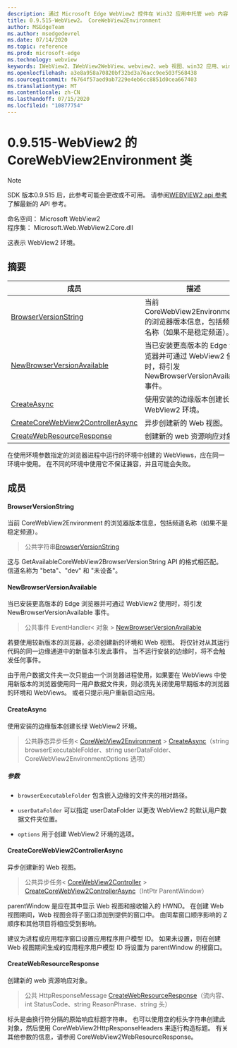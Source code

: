 ```yaml
---
description: 通过 Microsoft Edge WebView2 控件在 Win32 应用中托管 web 内容
title: 0.9.515-WebView2。 CoreWebView2Environment
author: MSEdgeTeam
ms.author: msedgedevrel
ms.date: 07/14/2020
ms.topic: reference
ms.prod: microsoft-edge
ms.technology: webview
keywords: IWebView2、IWebView2WebView、webview2、web 视图、win32 应用、win32、edge、ICoreWebView2、ICoreWebView2Controller、浏览器控件、边缘 html
ms.openlocfilehash: a3e8a958a70820bf32bd3a76acc9ee503f568438
ms.sourcegitcommit: f6764f57aed9ab7229e4eb6cc8851d0cea667403
ms.translationtype: MT
ms.contentlocale: zh-CN
ms.lasthandoff: 07/15/2020
ms.locfileid: "10877754"
---
```

# 0.9.515-WebView2 的 CoreWebView2Environment 类 

> [!NOTE]
> SDK 版本0.9.515 后，此参考可能会更改或不可用。 请参阅[WEBVIEW2 api 参考](../../../webview2-api-reference.md)了解最新的 API 参考。

命名空间： Microsoft WebView2 \
程序集： Microsoft.Web.WebView2.Core.dll

这表示 WebView2 环境。

## 摘要

 成员                        | 描述
--------------------------------|---------------------------------------------
[BrowserVersionString](#browserversionstring) | 当前 CoreWebView2Environment 的浏览器版本信息，包括频道名称（如果不是稳定频道）。
[NewBrowserVersionAvailable](#newbrowserversionavailable) | 当已安装更高版本的 Edge 浏览器并可通过 WebView2 使用时，将引发 NewBrowserVersionAvailable 事件。
[CreateAsync](#createasync) | 使用安装的边缘版本创建长绿 WebView2 环境。
[CreateCoreWebView2ControllerAsync](#createcorewebview2controllerasync) | 异步创建新的 Web 视图。
[CreateWebResourceResponse](#createwebresourceresponse) | 创建新的 web 资源响应对象。

在使用环境参数指定的浏览器进程中运行的环境中创建的 WebViews，应在同一环境中使用。 在不同的环境中使用它不保证兼容，并且可能会失败。

## 成员

#### BrowserVersionString 

当前 CoreWebView2Environment 的浏览器版本信息，包括频道名称（如果不是稳定频道）。

> 公共字符串[BrowserVersionString](#browserversionstring)

这与 GetAvailableCoreWebView2BrowserVersionString API 的格式相匹配。 信道名称为 "beta"、"dev" 和 "未设备"。

#### NewBrowserVersionAvailable 

当已安装更高版本的 Edge 浏览器并可通过 WebView2 使用时，将引发 NewBrowserVersionAvailable 事件。

> 公共事件 EventHandler< 对象 > [NewBrowserVersionAvailable](#newbrowserversionavailable)

若要使用较新版本的浏览器，必须创建新的环境和 Web 视图。 将仅针对从其运行代码的同一边缘通道中的新版本引发此事件。 当不运行安装的边缘时，将不会触发任何事件。

由于用户数据文件夹一次只能由一个浏览器进程使用，如果要在 WebViews 中使用新版本的浏览器使用同一用户数据文件夹，则必须先关闭使用早期版本的浏览器的环境和 WebViews。 或者只提示用户重新启动应用。

#### CreateAsync 

使用安装的边缘版本创建长绿 WebView2 环境。

> 公共静态异步任务< [CoreWebView2Environment](microsoft-web-webview2-core-corewebview2environment.md)  >  [CreateAsync](#createasync)（string browserExecutableFolder、string userDataFolder、CoreWebView2EnvironmentOptions 选项）

##### 参数
* `browserExecutableFolder` 包含嵌入边缘的文件夹的相对路径。 

* `userDataFolder` 可以指定 userDataFolder 以更改 WebView2 的默认用户数据文件夹位置。 

* `options` 用于创建 WebView2 环境的选项。

#### CreateCoreWebView2ControllerAsync 

异步创建新的 Web 视图。

> 公共异步任务< [CoreWebView2Controller](microsoft-web-webview2-core-corewebview2controller.md)  >  [CreateCoreWebView2ControllerAsync](#createcorewebview2controllerasync)（IntPtr ParentWindow）

parentWindow 是应在其中显示 Web 视图和接收输入的 HWND。 在创建 Web 视图期间，Web 视图会将子窗口添加到提供的窗口中。 由同辈窗口顺序影响的 Z 顺序和其他项目将相应受到影响。

建议为进程或应用程序窗口设置应用程序用户模型 ID。 如果未设置，则在创建 Web 视图期间生成的应用程序用户模型 ID 将设置为 parentWindow 的根窗口。

#### CreateWebResourceResponse 

创建新的 web 资源响应对象。

> 公共 HttpResponseMessage [CreateWebResourceResponse](#createwebresourceresponse)（流内容、int StatusCode、string ReasonPhrase、string 头）

标头是由换行符分隔的原始响应标题字符串。 也可以使用空的标头字符串创建此对象，然后使用 CoreWebView2HttpResponseHeaders 来逐行构造标题。 有关其他参数的信息，请参阅 CoreWebView2WebResourceResponse。

